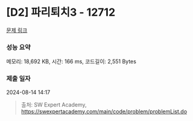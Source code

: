 # [D2] 파리퇴치3 - 12712 

[문제 링크](https://swexpertacademy.com/main/code/problem/problemDetail.do?contestProbId=AXuARWAqDkQDFARa) 

### 성능 요약

메모리: 18,692 KB, 시간: 166 ms, 코드길이: 2,551 Bytes

### 제출 일자

2024-08-14 14:17



> 출처: SW Expert Academy, https://swexpertacademy.com/main/code/problem/problemList.do